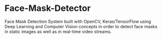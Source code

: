 # Face-Mask-Detector

Face Mask Detection System built with OpenCV, Keras/TensorFlow using Deep Learning and Computer Vision concepts in order to detect face masks in static images as well as in real-time video streams.

